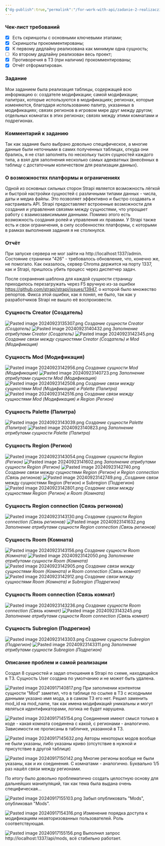```yaml
---
{"dg-publish":true,"permalink":"/for-work-with-api/zadanie-2-realizacziya-api-posredstvom-strapi/","noteIcon":""}
---
```



### Чек-лист требований

- [x]  Есть скриншоты с основными ключевыми этапами;
- [x]  Скриншоты прокомментированы;
- [x]  К первому дедлайну реализована как минимум одна сущность;
- [ ]  Ко второму дедлайну реализован весь проект;
- [x]  Противоречия в ТЗ (при наличии) прокомментированы;
- [x]  Отчёт отформатирован.

### Задание

Мои заданием была реализация таблицы, содержащей всю информацию о: cоздателе модификации; самой модификации; палитрах, которые используются в модификациях; регионах, которые изменяются, благодаря использованию палитр, указанных в модификациях; связях регионов в игровом мире друг между другом; отдельных комнатах в этих регионах; связях между этими комнатами и подрегионах.
### Комментарий к заданию
Так как задание было выбрано довольно специфическое, а многие данные были неточными в самих полученных таблицах, откуда они брались, я не стал заполнять по нескольку тысяч сущностей каждого типа, а взял для заполнения несколько самых адекватных (внесённых в таблицу с достаточным количеством для реализации данных).
### О возможностях платформы и ограничениях
Одной из основных сильных сторон Strapi является возможность лёгкой и быстрой настройки сущностей с различными типами данных - числа, даты и медиа файлы. Это позволяет эффективно и быстро создавать и настраивать API. Strapi предоставляет встроенные возможности для создания и управления связями между сущностями, что упрощает работу с взаимозависимыми данными. Помимо этого есть возможность создания ролей и управления их правами.
У Strapi также есть и свои ограничения, в силу особенностях платформы, с которыми в рамках выполнения задания я не столкнулся.
### Отчёт
При запуске сервера не мог зайти на http://localhost:1337/admin.
Состояние странички "426" - требовалось обновление, что, конечно же, не помогало.
Как оказалось, сервер Chroma держится на порту 1337, как и Strapi, пришлось убить процесс через диспетчер задач.

После сохранения шаблона для каждой сущности страницу приходилось перезагружать через F5 вручную из-за ошибки https://github.com/strapi/strapi/issues/13947, о которой было множество репортов. Фикса этой ошибки, как я понял, не было, так как у разработчиков Strapi не вышло её воспроизвести.
### Сущность Creator (Создатель)
![Pasted image 20240923135307.png](/img/user/Pasted%20image%2020240923135307.png)
_Создание сущности Creator (Создатель)_
![Pasted image 20240923140432.png](/img/user/Pasted%20image%2020240923140432.png)
_Заполнение атрибутами Creator (Создатель)_
![Pasted image 20240923142345.png](/img/user/Pasted%20image%2020240923142345.png)
_Создание связи между сущностями Creator (Создатель) и Mod (Модификация)_
### Сущность Mod (Модификация)
![Pasted image 20240923142956.png](/img/user/Pasted%20image%2020240923142956.png)
_Создание сущности Mod (Модификация)_
![Pasted image 20240923140723.png](/img/user/Pasted%20image%2020240923140723.png)
_Заполнение атрибутами сущности Mod (Модификация)_
![Pasted image 20240923142508.png](/img/user/Pasted%20image%2020240923142508.png)
_Создание связи между сущностями Mod (Модификация) и Palette (Палитра)_
![Pasted image 20240923142516.png](/img/user/Pasted%20image%2020240923142516.png)
_Создание связи между сущностями Mod (Модификация) и Region (Регион)_
### Сущность Palette (Палитра)
![Pasted image 20240923143039.png](/img/user/Pasted%20image%2020240923143039.png)
_Создание сущности Palette (Палитра)_
![Pasted image 20240923140823.png](/img/user/Pasted%20image%2020240923140823.png)
_Заполнение атрибутами сущности Palette (Палитра)_
### Сущность Region (Регион)
![Pasted image 20240923143054.png](/img/user/Pasted%20image%2020240923143054.png)
_Создание сущности Region (Регион)_
![Pasted image 20240923141602.png](/img/user/Pasted%20image%2020240923141602.png)
_Заполнение атрибутами сущности Region (Регион)_
![Pasted image 20240923142740.png](/img/user/Pasted%20image%2020240923142740.png)
_Создание связи между сущностями Region (Регион) и Region connection (Связь регионов)_
![Pasted image 20240923142749.png](/img/user/Pasted%20image%2020240923142749.png)
_Создание связи между сущностями Region (Регион) и Subregion (Подрегион)
![Pasted image 20240923142801.png](/img/user/Pasted%20image%2020240923142801.png)
_Создание связи между сущностями Region (Регион) и Room (Комната)_
### Сущность Region connection (Связь регионов)
![Pasted image 20240923143130.png](/img/user/Pasted%20image%2020240923143130.png)
_Создание сущности Region connection (Связь регионов)_
![Pasted image 20240923141632.png](/img/user/Pasted%20image%2020240923141632.png)
_Заполнение атрибутами сущности Region connection (Связь регионов)_
### Сущность Room (Комната)
![Pasted image 20240923143156.png](/img/user/Pasted%20image%2020240923143156.png)
_Создание сущности Room (Комната)_
![Pasted image 20240923142050.png](/img/user/Pasted%20image%2020240923142050.png)
_Заполнение атрибутами сущности Room (Комната)_
![Pasted image 20240923142905.png](/img/user/Pasted%20image%2020240923142905.png)
_Создание связи между сущностями Room (Комната) и Room connection (Связь комнат)_
![Pasted image 20240923142912.png](/img/user/Pasted%20image%2020240923142912.png)
_Создание связи между сущностями Room (Комната) и Subregion (Подрегион)_
### Сущность Room connection (Связь комнат)
![Pasted image 20240923143236.png](/img/user/Pasted%20image%2020240923143236.png)
_Создание сущности Room connection (Связь комнат)_
![Pasted image 20240923143245.png](/img/user/Pasted%20image%2020240923143245.png)
_Заполнение атрибутами сущности Room connection (Связь комнат)_
### Сущность Subregion (Подрегион)
![Pasted image 20240923143303.png](/img/user/Pasted%20image%2020240923143303.png)
_Создание сущности Subregion (Подрегион)_
![Pasted image 20240923143311.png](/img/user/Pasted%20image%2020240923143311.png)
_Заполнение атрибутами сущности Subregion (Подрегион)_
### Описание проблем и самой реализации
Создал 8 сущностей и задал отношения в Strapi по схеме, находящейся в ТЗ. Сущность User создана по умолчанию и не может быть удалена.

![Pasted image 20240917140817.png](/img/user/For%20work%20with%20API/Pasted%20image%2020240917140817.png)
При заполнении контентом сущности "Mod" заметил, что в таблице по ссылке в ТЗ с исходными данными указано имя мода, а в самом ТЗ его нет. Решил заменить mod_id на mod_name, так как имена модификаций уникальны и могут являться идентификаторами, логика не будет нарушена.

![Pasted image 20240917145154.png](/img/user/For%20work%20with%20API/Pasted%20image%2020240917145154.png)
Соединения имеют смысл только в коде - какая комната соединена с какой, с регионами - аналогично.
Зависимости не прописаны в табличке, указанной в ТЗ.

![Pasted image 20240917145632.png](/img/user/For%20work%20with%20API/Pasted%20image%2020240917145632.png)
Авторы некоторых модов вообще не были указаны, либо указаны криво (отсутствие в нужной и присутствие в другой таблице)

![Pasted image 20240917150142.png](/img/user/For%20work%20with%20API/Pasted%20image%2020240917150142.png)
Многие регионы вообще не были указаны, как и их соединения.
С комнатами - аналогично. Буквально 1/5 раз нашёл связи между регионами.

По итогу было довольно проблематично создать целостную основу для дальнейших манипуляций, так как тема была выдана очень специфическая...

![Pasted image 20240917155103.png](/img/user/Pasted%20image%2020240917155103.png)
Забыл опубликовать "Mods", опубликовал "Mods".

![Pasted image 20240917154316.png](/img/user/Pasted%20image%2020240917154316.png)
Изменение порядка доступа к модификациям неавторизованных пользователей. Роль соответствующая.

![Pasted image 20240917155156.png](/img/user/Pasted%20image%2020240917155156.png)
Выполнил запрос http://localhost:1337/api/mods, всё стабильно работает.